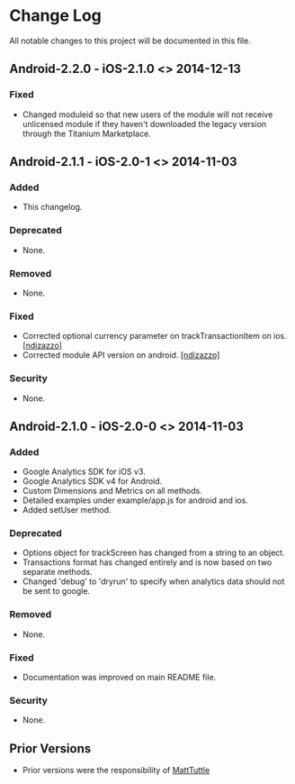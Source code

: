 # Change Log
All notable changes to this project will be documented in this file.

## Android-2.2.0 - iOS-2.1.0 <> 2014-12-13
### Fixed
- Changed moduleid so that new users of the module will not receive unlicensed module if they haven't downloaded the legacy version through the Titanium Marketplace.

## Android-2.1.1 - iOS-2.0-1 <> 2014-11-03
### Added
- This changelog.

### Deprecated
- None.

### Removed
- None.

### Fixed
- Corrected optional currency parameter on trackTransactionItem on ios. [[ndizazzo]](https://github.com/ndizazzo)
- Corrected module API version on android. [[ndizazzo]](https://github.com/ndizazzo)

### Security
- None.


## Android-2.1.0 - iOS-2.0-0 <> 2014-11-03
### Added
- Google Analytics SDK for iOS v3.
- Google Analytics SDK v4 for Android.
- Custom Dimensions and Metrics on all methods.
- Detailed examples under example/app.js for android and ios.
- Added setUser method.

### Deprecated
- Options object for trackScreen has changed from a string to an object.
- Transactions format has changed entirely and is now based on two separate methods.
- Changed 'debug' to 'dryrun' to specify when analytics data should not be sent to google.

### Removed
- None.

### Fixed
- Documentation was improved on main README file.

### Security
- None.


## Prior Versions
- Prior versions were the responsibility of [MattTuttle](https://github.com/MattTuttle/titanium-google-analytics)
